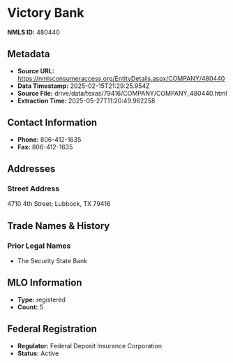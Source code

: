 # Victory Bank

**NMLS ID:** 480440

## Metadata
- **Source URL:** https://nmlsconsumeraccess.org/EntityDetails.aspx/COMPANY/480440
- **Data Timestamp:** 2025-02-15T21:29:25.954Z
- **Source File:** drive/data/texas/79416/COMPANY/COMPANY_480440.html
- **Extraction Time:** 2025-05-27T11:20:49.962258

## Contact Information
- **Phone:** 806-412-1635
- **Fax:** 806-412-1635

## Addresses
### Street Address
4710 4th Street; Lubbock, TX 79416

## Trade Names & History
### Prior Legal Names
- The Security State Bank

## MLO Information
- **Type:** registered
- **Count:** 5

## Federal Registration
- **Regulator:** Federal Deposit Insurance Corporation
- **Status:** Active
